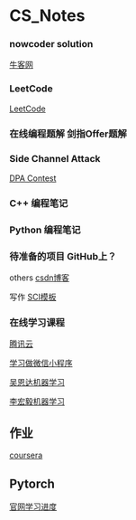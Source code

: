 # CS_Notes

### nowcoder solution
[牛客网](https://www.nowcoder.com/957917052)

### LeetCode
[LeetCode](https://leetcode.com/)

### 在线编程题解 剑指Offer题解

### Side Channel Attack
[DPA Contest](http://www.dpacontest.org/home/)

### C++ 编程笔记

### Python 编程笔记

### 待准备的项目 GitHub上？


others 
[csdn博客](https://mp.csdn.net/)


写作 [SCI模板](http://www.phrasebank.manchester.ac.uk/)

### 在线学习课程
[腾讯云](https://cloud.tencent.com/developer/edu/courses)  

[学习做微信小程序](https://cloud.tencent.com/developer/edu/learn-100005-1095/1839)

[吴恩达机器学习](https://study.163.com/course/courseMain.htm?courseId=1004570029)

[李宏毅机器学习](https://www.bilibili.com/video/av10590361)

## 作业  
[coursera](https://www.coursera.org/learn/machine-learning/home/welcome)

## Pytorch 
[官网学习进度](https://pytorch.org/tutorials/beginner/blitz/cifar10_tutorial.html)
